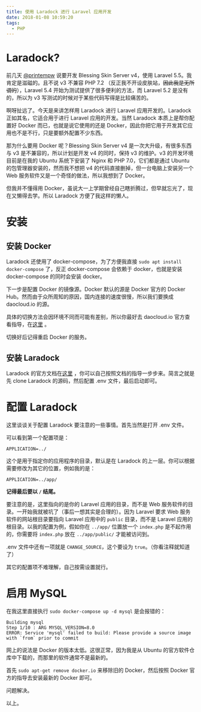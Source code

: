 ```yaml
---
title: 使用 Laradock 进行 Laravel 应用开发
date: 2018-01-08 10:59:20
tags:
  - PHP
---
```


# Laradock?

前几天 [@printempw](https://blessing.studio) 说要开发 Blessing Skin Server v4，使用 Laravel 5.5。我肯定是滋磁的。且不说 v3 不兼容 PHP 7.2 （反正我不开设皮肤站，~~因此我是无所谓的~~），Laravel 5.4 开始为测试提供了很多便利的方法，而 Laravel 5.2 是没有的，所以为 v3 写测试的时候对于某些代码写得是比较痛苦的。

啊呀扯远了。今天是来讲怎样用 Laradock 进行 Laravel 应用开发的。Laradock 正如其名，它适合用于进行 Laravel 应用的开发。当然 Laradock 本质上是帮你配置好 Docker 而已，也就是说它使用的还是 Docker，因此你把它用于开发其它应用也不是不行，只是要额外配置不少东西。

那为什么要用 Docker 呢？Blessing Skin Server v4 是一次大升级，有很多东西与 v3 是不兼容的，所以计划是开发 v4 的同时，保持 v3 的维护。v3 的开发环境目前是在我的 Ubuntu 系统下安装了 Nginx 和 PHP 7.0，它们都是通过 Ubuntu 的包管理器安装的，然而我不想把 v4 的代码直接删掉，但一台电脑上安装另一个 Web 服务软件又是一个奇怪的做法，所以我想到了 Docker。

但我并不懂得用 Docker，虽说大一上学期曾经自己瞎折腾过，但早就忘光了，现在又懒得去学。所以 Laradock 方便了我这样的懒人。

# 安装

## 安装 Docker

Laradock 还使用了 docker-compose，为了方便我直接 `sudo apt install docker-compose` 了，反正 docker-compose 会依赖于 docker，也就是安装  docker-compose 的同时会安装 docker。

下一步是配置 Docker 的镜像源。Docker 默认的源是 Docker 官方的 Docker Hub。然而由于众所周知的原因，国内连接的速度很慢，所以我们要换成 daocloud.io 的源。

具体的切换方法会因环境不同而可能有差别，所以你最好去 daocloud.io 官方查看指导，在[这里](https://www.daocloud.io/mirror#accelerator-doc) 。

切换好后记得重启 Docker 的服务。

## 安装 Laradock

Laradock 的官方文档在[这里](http://laradock.io/) ，你可以自己按照文档的指导一步步来。简言之就是先 clone Laradock 的源码，然后配置 .env 文件，最后启动即可。

# 配置 Laradock

这里谈谈关于配置 Laradock 要注意的一些事情。首先当然是打开 .env 文件。

可以看到第一个配置项是：

```
APPLICATION=../
```

这个是用于指定你的应用程序的目录，默认是在 Laradock 的上一层。你可以根据需要修改为其它的位置，例如我的是：

```
APPLICATION=../app/
```

**记得最后要以 `/` 结尾。**

要注意的是，这里指向的是你的 Laravel 应用的目录，而不是 Web 服务软件的目录。一开始我就被坑了（事后一想其实是合理的）。因为 Laravel 要求 Web 服务软件的网站根目录要指向 Laravel 应用中的 `public` 目录，而不是 Laravel 应用的根目录。以我的配置为例，假如你在 `../app/` 位置放一个 `index.php` 是不起作用的，你需要将 `index.php` 放在 `../app/public/` 才能被访问到。

.env 文件中还有一项就是 `CHANGE_SOURCE`，这个要设为 `true`。（你看注释就知道了）

其它的配置项不难理解，自己按需设置就行。

# 启用 MySQL

在我这里直接执行 `sudo docker-compose up -d mysql` 是会报错的：

```
Building mysql
Step 1/10 : ARG MYSQL_VERSION=8.0
ERROR: Service 'mysql' failed to build: Please provide a source image with `from` prior to commit
```

网上的说法是 Docker 的版本太低。这很正常，因为我是从 Ubuntu 的官方软件仓库中下载的，而那里的软件通常不是最新的。

首先 `sudo apt-get remove docker.io` 来移除旧的 Docker，然后按照 Docker 官方的指导去安装最新的 Docker 即可。

问题解决。

以上。
